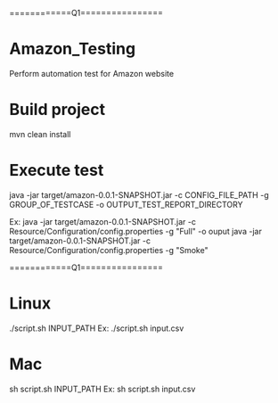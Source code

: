 ============Q1================
# Amazon_Testing
Perform automation test for Amazon website

# Build project
mvn clean install

# Execute test

java -jar target/amazon-0.0.1-SNAPSHOT.jar -c CONFIG_FILE_PATH  -g GROUP_OF_TESTCASE -o OUTPUT_TEST_REPORT_DIRECTORY

Ex: java -jar target/amazon-0.0.1-SNAPSHOT.jar -c Resource/Configuration/config.properties  -g "Full" -o ouput
	java -jar target/amazon-0.0.1-SNAPSHOT.jar -c Resource/Configuration/config.properties  -g "Smoke"

============Q1================
# Linux
./script.sh INPUT_PATH
Ex: ./script.sh input.csv
# Mac
sh script.sh INPUT_PATH
Ex: sh script.sh input.csv